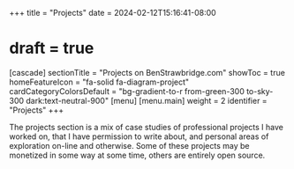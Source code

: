+++
title = "Projects"
date = 2024-02-12T15:16:41-08:00
# draft = true
[cascade]
  sectionTitle = "Projects on BenStrawbridge.com"
  showToc = true
  homeFeatureIcon = "fa-solid fa-diagram-project"
  cardCategoryColorsDefault = "bg-gradient-to-r from-green-300 to-sky-300 dark:text-neutral-900"
[menu]
 [menu.main]
  weight = 2
  identifier = "Projects"
+++


The projects section is a mix of case studies of professional projects I have worked on, that I have permission to write about, and personal areas of exploration on-line and otherwise. Some of these projects may be monetized in some way at some time, others are entirely open source.